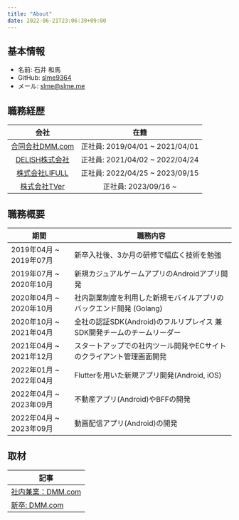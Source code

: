 ```yaml
---
title: "About"
date: 2022-06-21T23:06:39+09:00
---
```


## 基本情報

- 名前: 石井 和馬
- GitHub: [slme9364](https://github.com/slme9364)
- メール: slme@slme.me

## 職務経歴

|会社|在籍|
|:--:|:--:|
|[合同会社DMM.com](https://dmm-corp.com/recruit/)| 正社員: 2019/04/01 ~ 2021/04/01|
|[DELISH株式会社](https://delish.co.jp/)| 正社員: 2021/04/02 ~ 2022/04/24|
|[株式会社LIFULL](https://recruit.lifull.com/)| 正社員: 2022/04/25 ~ 2023/09/15|
|[株式会社TVer](https://recruit.tver.co.jp/)| 正社員: 2023/09/16 ~ |

## 職務概要

|期間|職務内容|
|----|----|
|2019年04月 ~ 2019年07月 | 新卒入社後、3か月の研修で幅広く技術を勉強|
|2019年07月 ~ 2020年10月| 新規カジュアルゲームアプリのAndroidアプリ開発 |
|2020年04月 ~ 2020年10月| 社内副業制度を利用した新規モバイルアプリのバックエンド開発 (Golang) |
|2020年10月 ~ 2021年04月| 全社の認証SDK(Android)のフルリプレイス 兼 SDK開発チームのチームリーダー |
|2021年04月 ~ 2021年12月| スタートアップでの社内ツール開発やECサイトのクライアント管理画面開発 |
|2022年01月 ~ 2022年04月 | Flutterを用いた新規アプリ開発(Android, iOS) |
|2022年04月 ~ 2023年09月| 不動産アプリ(Android)やBFFの開発 |
|2022年04月 ~ 2023年09月| 動画配信アプリ(Android)の開発 |

## 取材

|記事|
|----|
|[社内兼業：DMM.com](https://inside.dmm.com/entry/2021/1/7/column-career-development3)|
|[新卒: DMM.com](https://inside.dmm.com/entry/2020/3/18/newgraduate/AQUIZ)|

